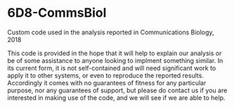 # 6D8-CommsBiol
Custom code used in the analysis reported in Communications Biology, 2018

This code is provided in the hope that it will help to explain our analysis 
or be of some assistance to anyone looking to implment something similar. 
In its current form, it is not self-contained and will need significant work 
to apply it to other systems, or even to reproduce the reported results. 
Accordingly it comes with no guarantees of fitness for any particular purpose,
nor any guarantees of support, but please do contact us if you are interested 
in making use of the code, and we will see if we are able to help.
